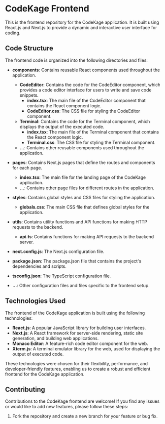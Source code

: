 # CodeKage Frontend

This is the frontend repository for the CodeKage application. It is built using React.js and Next.js to provide a dynamic and interactive user interface for coding.

## Code Structure

The frontend code is organized into the following directories and files:

- **components**: Contains reusable React components used throughout the application.
  - **CodeEditor**: Contains the code for the CodeEditor component, which provides a code editor interface for users to write and save code snippets.
    - **index.tsx**: The main file of the CodeEditor component that contains the React component logic.
    - **CodeEditor.css**: The CSS file for styling the CodeEditor component.
  - **Terminal**: Contains the code for the Terminal component, which displays the output of the executed code.
    - **index.tsx**: The main file of the Terminal component that contains the React component logic.
    - **Terminal.css**: The CSS file for styling the Terminal component.
  - **...**: Contains other reusable components used throughout the application.

- **pages**: Contains Next.js pages that define the routes and components for each page.
  - **index.tsx**: The main file for the landing page of the CodeKage application.
  - **...**: Contains other page files for different routes in the application.

- **styles**: Contains global styles and CSS files for styling the application.
  - **globals.css**: The main CSS file that defines global styles for the application.

- **utils**: Contains utility functions and API functions for making HTTP requests to the backend.
  - **api.ts**: Contains functions for making API requests to the backend server.

- **next.config.js**: The Next.js configuration file.

- **package.json**: The package.json file that contains the project's dependencies and scripts.

- **tsconfig.json**: The TypeScript configuration file.

- **...**: Other configuration files and files specific to the frontend setup.

## Technologies Used

The frontend of the CodeKage application is built using the following technologies:

- **React.js**: A popular JavaScript library for building user interfaces.
- **Next.js**: A React framework for server-side rendering, static site generation, and building web applications.
- **Monaco Editor**: A feature-rich code editor component for the web.
- **Xterm.js**: A terminal emulator library for the web, used for displaying the output of executed code.

These technologies were chosen for their flexibility, performance, and developer-friendly features, enabling us to create a robust and efficient frontend for the CodeKage application.


## Contributing

Contributions to the CodeKage frontend are welcome! If you find any issues or would like to add new features, please follow these steps:

1. Fork the repository and create a new branch for your feature or bug fix.
